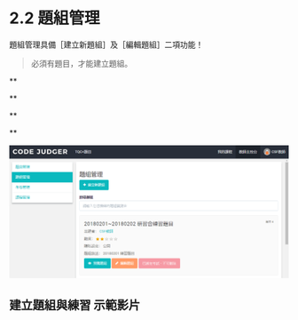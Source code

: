 # 2.2 題組管理

題組管理具備［建立新題組］及［編輯題組］二項功能！

> 必須有題目，才能建立題組。

\*\*

\*\*

\*\*

\*\*

![](../../.gitbook/assets/cjmd02-jiao-shi-zhu-kong-tai-02-ti-zu-guan-li-01-jian-li-xin-ti-zu-04.png)

## 建立題組與練習 示範影片

